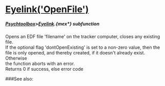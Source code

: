 # [Eyelink('OpenFile')](Eyelink-OpenFile) 
##### [Psychtoolbox](Psychtoolbox)>[Eyelink](Eyelink).{mex*} subfunction


Opens an EDF file 'filename' on the tracker computer, closes any existing file.  
If the optional flag 'dontOpenExisting' is set to a non-zero value, then the  
file is only opened, and thereby created, if it doesn't already exist. Otherwise  
the function aborts with an error.  
Returns 0 if success, else error code  


###See also:

